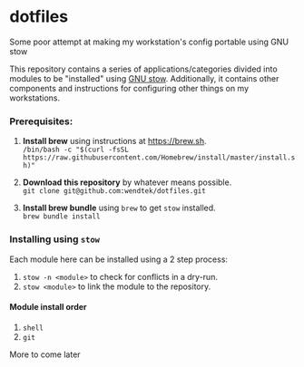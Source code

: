 # dotfiles
Some poor attempt at making my workstation's config portable using GNU stow

This repository contains a series of applications/categories divided into modules to be "installed" using [GNU stow](https://www.gnu.org/software/stow). Additionally, it contains other components and instructions for configuring other things on my workstations.

### Prerequisites:

1. **Install brew** using instructions at https://brew.sh.  
`/bin/bash -c "$(curl -fsSL https://raw.githubusercontent.com/Homebrew/install/master/install.sh)"`

2. **Download this repository** by whatever means possible.  
`git clone git@github.com:wendtek/dotfiles.git`

3. **Install brew bundle** using `brew` to get `stow` installed.  
`brew bundle install`



### Installing using `stow`

Each module here can be installed using a 2 step process:
1. `stow -n <module>` to check for conflicts in a dry-run.
2. `stow <module>` to link the module to the repository.

#### Module install order

1. `shell`
2. `git`

More to come later
